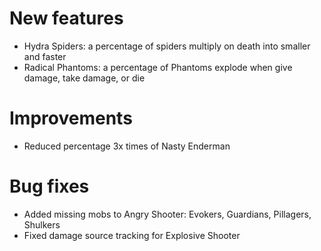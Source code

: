 # New features
* Hydra Spiders: a percentage of spiders multiply on death into smaller and faster
* Radical Phantoms: a percentage of Phantoms explode when give damage, take damage, or die
# Improvements
* Reduced percentage 3x times of Nasty Enderman 
# Bug fixes
* Added missing mobs to Angry Shooter: Evokers, Guardians, Pillagers, Shulkers
* Fixed damage source tracking for Explosive Shooter